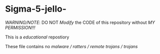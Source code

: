 # Sigma-5-jello-
   *WARNING/NOTE*:    DO NOT *Modify* the CODE of this repository without *MY PERMISSION!!!* 
  
   This is a *educational* repostiory 

   These file contains no *malware / ratters / remote trojans / trojans* 

